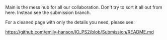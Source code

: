 Main is the mess hub for all our collaboration. Don't try to sort it all out from here. Instead see the submission branch.     

For a cleaned page with only the details you need, please see:    

https://github.com/emily-hanson/IO_PS2/blob/Submission/README.md   
